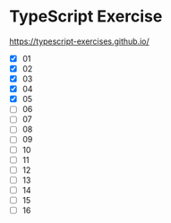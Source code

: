 # TypeScript Exercise
https://typescript-exercises.github.io/

- [x] 01
- [x] 02
- [x] 03
- [x] 04
- [x] 05
- [ ] 06
- [ ] 07
- [ ] 08
- [ ] 09
- [ ] 10
- [ ] 11
- [ ] 12
- [ ] 13
- [ ] 14
- [ ] 15
- [ ] 16